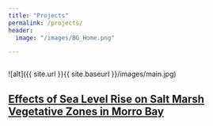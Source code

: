 ```yaml
---
title: "Projects"
permalink: /projects/
header:
  image: "/images/BG_Home.png"

---
```

<img src="{{ site.url }}{{ site.baseurl }}/images/main.png" alt="">

![alt]({{ site.url }}{{ site.baseurl }}/images/main.jpg)

[Effects of Sea Level Rise on Salt Marsh Vegetative Zones in Morro Bay](/projects/project_saltmarsh)
---
